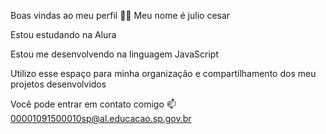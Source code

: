 Boas vindas ao meu perfil 💙💙
Meu nome é julio cesar

Estou estudando na Alura

Estou me desenvolvendo na linguagem JavaScript

Utilizo esse espaço para minha organização e compartilhamento dos meu projetos desenvolvidos

Você pode entrar em contato comigo 📫
00001091500010sp@al.educacao.sp.gov.br
